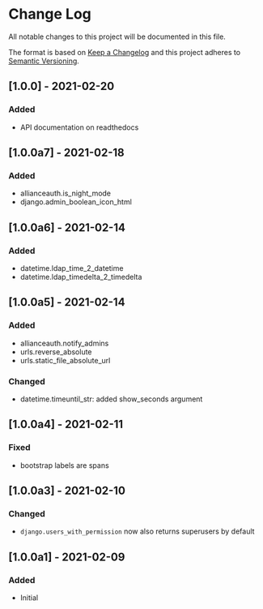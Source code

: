 # Change Log

All notable changes to this project will be documented in this file.

The format is based on [Keep a Changelog](http://keepachangelog.com/)
and this project adheres to [Semantic Versioning](http://semver.org/).

## [1.0.0] - 2021-02-20

### Added

- API documentation on readthedocs

## [1.0.0a7] - 2021-02-18

### Added

- allianceauth.is_night_mode
- django.admin_boolean_icon_html

## [1.0.0a6] - 2021-02-14

### Added

- datetime.ldap_time_2_datetime
- datetime.ldap_timedelta_2_timedelta

## [1.0.0a5] - 2021-02-14

### Added

- allianceauth.notify_admins
- urls.reverse_absolute
- urls.static_file_absolute_url

### Changed

- datetime.timeuntil_str: added show_seconds argument

## [1.0.0a4] - 2021-02-11

### Fixed

- bootstrap labels are spans

## [1.0.0a3] - 2021-02-10

### Changed

- `django.users_with_permission` now also returns superusers by default

## [1.0.0a1] - 2021-02-09

### Added

- Initial
